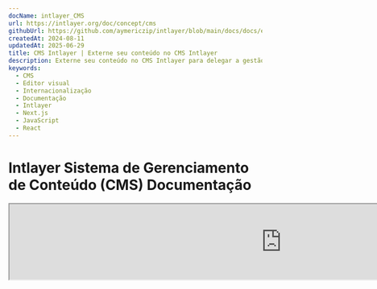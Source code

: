 ```yaml
---
docName: intlayer_CMS
url: https://intlayer.org/doc/concept/cms
githubUrl: https://github.com/aymericzip/intlayer/blob/main/docs/docs/en/intlayer_CMS.md
createdAt: 2024-08-11
updatedAt: 2025-06-29
title: CMS Intlayer | Externe seu conteúdo no CMS Intlayer
description: Externe seu conteúdo no CMS Intlayer para delegar a gestão do seu conteúdo ao seu time.
keywords:
  - CMS
  - Editor visual
  - Internacionalização
  - Documentação
  - Intlayer
  - Next.js
  - JavaScript
  - React
---
```


# Intlayer Sistema de Gerenciamento de Conteúdo (CMS) Documentação

<iframe title="Visual Editor + CMS for Your Web App: Intlayer Explained" class="m-auto aspect-[16/9] w-full overflow-hidden rounded-lg border-0" allow="autoplay; gyroscope;" loading="lazy" width="1080" height="auto" src="https://www.youtube.com/embed/UDDTnirwi_4?autoplay=0&amp;origin=http://intlayer.org&amp;controls=0&amp;rel=1"/>

O Intlayer CMS é um aplicativo que permite externalizar o conteúdo de um projeto Intlayer.

Para isso, o Intlayer introduz o conceito de 'dicionários distantes'.

![Interface do Intlayer CMS](https://github.com/aymericzip/intlayer/blob/main/docs/assets/CMS.png)

## Entendendo os dicionários distantes

O Intlayer faz uma distinção entre dicionários 'locais' e 'distantes'.

- Um dicionário 'local' é um dicionário declarado no seu projeto Intlayer. Como o arquivo de declaração de um botão ou sua barra de navegação. Externalizar seu conteúdo não faz sentido neste caso, pois este conteúdo não deve mudar frequentemente.

- Um dicionário 'distante' é um dicionário gerenciado através do Intlayer CMS. Ele pode ser útil para permitir que sua equipe gerencie seu conteúdo diretamente no site e também tem como objetivo usar recursos de teste A/B e otimização automática de SEO.

## Editor visual vs CMS

O [Editor Visual Intlayer](https://github.com/aymericzip/intlayer/blob/main/docs/docs/pt/intlayer_visual_editor.md) é uma ferramenta que permite gerenciar seu conteúdo em um editor visual para dicionários locais. Uma vez feita uma alteração, o conteúdo será substituído na base de código. Isso significa que o aplicativo será reconstruído e a página será recarregada para exibir o novo conteúdo.

Em contraste, o Intlayer CMS é uma ferramenta que permite gerenciar seu conteúdo em um editor visual para dicionários distantes. Uma vez feita uma alteração, o conteúdo **não** impactará sua base de código. E o site exibirá automaticamente o conteúdo alterado.

## Integração

Para mais detalhes sobre como instalar o pacote, veja a seção relevante abaixo:

### Integração com Next.js

Para integração com Next.js, consulte o [guia de configuração](https://github.com/aymericzip/intlayer/blob/main/docs/docs/pt/intlayer_with_nextjs_15.md).

### Integração com Create React App

Para integração com Create React App, consulte o [guia de configuração](https://github.com/aymericzip/intlayer/blob/main/docs/docs/pt/intlayer_with_create_react_app.md).

### Integração com Vite + React

Para integração com Vite + React, consulte o [guia de configuração](https://github.com/aymericzip/intlayer/blob/main/docs/docs/pt/intlayer_with_vite+react.md).

## Configuração

No arquivo de configuração do Intlayer, você pode personalizar as configurações do CMS:

```typescript fileName="intlayer.config.ts" codeFormat="typescript"
import type { IntlayerConfig } from "intlayer";

const config: IntlayerConfig = {
  // ... outras configurações
  editor: {
    /**
     * Obrigatório
     *
     * A URL do aplicativo.
     * Esta é a URL direcionada pelo editor visual.
     */
    applicationURL: process.env.INTLAYER_APPLICATION_URL,

    /**
     * Obrigatório
     *
     * O ID do cliente e o segredo do cliente são necessários para habilitar o editor.
     * Eles permitem identificar o usuário que está editando o conteúdo.
     * Eles podem ser obtidos criando um novo cliente no Intlayer Dashboard - Projetos (https://intlayer.org/dashboard/projects).
     * clientId: process.env.INTLAYER_CLIENT_ID,
     * clientSecret: process.env.INTLAYER_CLIENT_SECRET,
     */
    clientId: process.env.INTLAYER_CLIENT_ID,
    clientSecret: process.env.INTLAYER_CLIENT_SECRET,

    /**
     * Opcional
     *
     * Caso você esteja hospedando o Intlayer CMS, pode definir a URL do CMS.
     *
     * A URL do Intlayer CMS.
     * Por padrão, está definido como https://intlayer.org
     */
    cmsURL: process.env.INTLAYER_CMS_URL,

    /**
     * Opcional
     *
     * Caso você esteja hospedando o Intlayer CMS, pode definir a URL do backend.
     *
     * A URL do backend do Intlayer CMS.
     * Por padrão, está definido como https://back.intlayer.org
     */
    backendURL: process.env.INTLAYER_BACKEND_URL,
  },
};

export default config;
```

```javascript fileName="intlayer.config.mjs" codeFormat="esm"
/** @type {import('intlayer').IntlayerConfig} */
const config = {
  // ... outras configurações
  editor: {
    /**
     * Obrigatório
     *
     * A URL do aplicativo.
     * Esta é a URL direcionada pelo editor visual.
     */
    applicationURL: process.env.INTLAYER_APPLICATION_URL,

    /**
     * Obrigatório
     *
     * O ID do cliente e o segredo do cliente são necessários para habilitar o editor.
     * Eles permitem identificar o usuário que está editando o conteúdo.
     * Eles podem ser obtidos criando um novo cliente no Intlayer Dashboard - Projetos (https://intlayer.org/dashboard/projects).
     * clientId: process.env.INTLAYER_CLIENT_ID,
     * clientSecret: process.env.INTLAYER_CLIENT_SECRET,
     */
    clientId: process.env.INTLAYER_CLIENT_ID,
    clientSecret: process.env.INTLAYER_CLIENT_SECRET,

    /**
     * Opcional
     *
     * Caso você esteja hospedando o Intlayer CMS, pode definir a URL do CMS.
     *
     * A URL do Intlayer CMS.
     * Por padrão, está definido como https://intlayer.org
     */
    cmsURL: process.env.INTLAYER_CMS_URL,

    /**
     * Opcional
     *
     * Caso você esteja hospedando o Intlayer CMS, pode definir a URL do backend.
     *
     * A URL do backend do Intlayer CMS.
     * Por padrão, está definido como https://back.intlayer.org
     */
    backendURL: process.env.INTLAYER_BACKEND_URL,
  },
};

export default config;
```

```javascript fileName="intlayer.config.cjs" codeFormat="commonjs"
/** @type {import('intlayer').IntlayerConfig} */
const config = {
  // ... outras configurações
  editor: {
    /**
     * Obrigatório
     *
     * A URL do aplicativo.
     * Esta é a URL direcionada pelo editor visual.
     */
    applicationURL: process.env.INTLAYER_APPLICATION_URL,

    /**
     * Obrigatório
     *
     * O ID do cliente e o segredo do cliente são necessários para habilitar o editor.
     * Eles permitem identificar o usuário que está editando o conteúdo.
     * Eles podem ser obtidos criando um novo cliente no Intlayer Dashboard - Projetos (https://intlayer.org/dashboard/projects).
     * clientId: process.env.INTLAYER_CLIENT_ID,
     * clientSecret: process.env.INTLAYER_CLIENT_SECRET,
     */
    clientId: process.env.INTLAYER_CLIENT_ID,
    clientSecret: process.env.INTLAYER_CLIENT_SECRET,

    /**
     * Opcional
     *
     * Caso você esteja hospedando o Intlayer CMS, pode definir a URL do CMS.
     *
     * A URL do Intlayer CMS.
     * Por padrão, está definido como https://intlayer.org
     */
    cmsURL: process.env.INTLAYER_CMS_URL,

    /**
     * Opcional
     *
     * Caso você esteja hospedando o Intlayer CMS, pode definir a URL do backend.
     *
     * A URL do backend do Intlayer CMS.
     * Por padrão, está definido como https://back.intlayer.org
     */
    backendURL: process.env.INTLAYER_BACKEND_URL,
  },
};

module.exports = config;
```

> Se você não tiver um ID de cliente e um segredo de cliente, pode obtê-los criando um novo cliente no [Intlayer Dashboard - Projetos](https://intlayer.org/dashboard/projects).

> Para ver todos os parâmetros disponíveis, consulte a [documentação de configuração](https://github.com/aymericzip/intlayer/blob/main/docs/docs/pt/configuration.md).

## Usando o CMS

### Enviar sua configuração

Para configurar o Intlayer CMS, você pode usar os comandos do [intlayer CLI](https://github.com/aymericzip/intlayer/tree/main/docs/pt/intlayer_cli.md).

```bash
npx intlayer config push
```

> Se você usar variáveis de ambiente no arquivo `intlayer.config.ts`, pode especificar o ambiente desejado usando o argumento `--env`:

```bash
npx intlayer config push --env production
```

Este comando carrega sua configuração para o Intlayer CMS.

### Enviar um dicionário

Para transformar seus dicionários locais em um dicionário distante, você pode usar os comandos do [intlayer CLI](https://github.com/aymericzip/intlayer/tree/main/docs/pt/intlayer_cli.md).

```bash
npx intlayer dictionary push -d my-first-dictionary-key
```

> Se você usar variáveis de ambiente no arquivo `intlayer.config.ts`, pode especificar o ambiente desejado usando o argumento `--env`:

```bash
npx intlayer dictionary push -d my-first-dictionary-key --env production
```

Este comando carrega seus dicionários de conteúdo iniciais, tornando-os disponíveis para busca assíncrona e edição através da plataforma Intlayer.

### Editar o dicionário

Então, você poderá ver e gerenciar seu dicionário no [Intlayer CMS](https://intlayer.org/dashboard/content).

## Hot reloading

O Intlayer CMS é capaz de recarregar os dicionários automaticamente quando uma alteração é detectada.

Sem o hot reloading, será necessário um novo build do aplicativo para exibir o novo conteúdo.

Ao ativar a configuração [`hotReload`](https://intlayer.org/doc/concept/configuration#editor-configuration), o aplicativo substituirá automaticamente o conteúdo atualizado quando detectado.

```typescript fileName="intlayer.config.ts" codeFormat="typescript"
import type { IntlayerConfig } from "intlayer";

const config: IntlayerConfig = {
  // ... outras configurações
  editor: {
    // ... outras configurações

    /**
     * Indica se o aplicativo deve recarregar automaticamente as configurações de localidade quando uma alteração for detectada.
     * Por exemplo, quando um novo dicionário é adicionado ou atualizado, o aplicativo atualizará o conteúdo exibido na página.
     *
     * Como o hot reloading requer uma conexão contínua com o servidor, ele está disponível apenas para clientes do plano `enterprise`.
     *
     * Padrão: false
     */
    hotReload: true,
  },
};

export default config;
```

```javascript fileName="intlayer.config.mjs" codeFormat="esm"
/** @type {import('intlayer').IntlayerConfig} */
const config = {
  // ... outras configurações
  editor: {
    // ... outras configurações

    /**
     * Indica se o aplicativo deve recarregar automaticamente as configurações de localidade quando uma alteração for detectada.
     * Por exemplo, quando um novo dicionário é adicionado ou atualizado, o aplicativo atualizará o conteúdo exibido na página.
     *
     * Como o hot reloading requer uma conexão contínua com o servidor, ele está disponível apenas para clientes do plano `enterprise`.
     *
     * Padrão: false
     */
    hotReload: true,
  },
};

export default config;
```

```javascript fileName="intlayer.config.cjs" codeFormat="commonjs"
/** @type {import('intlayer').IntlayerConfig} */
const config = {
  // ... outras configurações
  editor: {
    // ... outras configurações

    /**
     * Indica se o aplicativo deve recarregar automaticamente as configurações de localidade quando uma alteração for detectada.
     * Por exemplo, quando um novo dicionário é adicionado ou atualizado, o aplicativo atualizará o conteúdo exibido na página.
     *
     * Como o hot reloading requer uma conexão contínua com o servidor, ele está disponível apenas para clientes do plano `enterprise`.
     *
     * Padrão: false
     */
    hotReload: true,
  },
};

module.exports = config;
```

O hot reloading substitui o conteúdo tanto no lado do servidor quanto no lado do cliente.

- No lado do servidor, você deve garantir que o processo do aplicativo tenha acesso de gravação ao diretório `.intlayer/dictionaries`.
- No lado do cliente, o hot reloading permite que o aplicativo recarregue o conteúdo no navegador, sem a necessidade de recarregar a página. No entanto, este recurso está disponível apenas para componentes clientes.

> Como o hot reloading requer uma conexão contínua com o servidor usando um `EventListener`, ele está disponível apenas para clientes do plano `enterprise`.

## Depuração

Se você encontrar problemas com o CMS, verifique o seguinte:

- O aplicativo está em execução.

- As configurações do [`editor`](https://intlayer.org/doc/concept/configuration#editor-configuration) estão corretamente definidas no arquivo de configuração do Intlayer.

  - Campos obrigatórios:
    - A URL do aplicativo deve corresponder à que você definiu na configuração do editor (`applicationURL`).
    - A URL do CMS.

- Certifique-se de que a configuração do projeto foi enviada para o Intlayer CMS.

- O editor visual usa um iframe para exibir seu site. Certifique-se de que a Política de Segurança de Conteúdo (CSP) do seu site permite a URL do CMS como `frame-ancestors` ('https://intlayer.org' por padrão). Verifique o console do editor para quaisquer erros.
